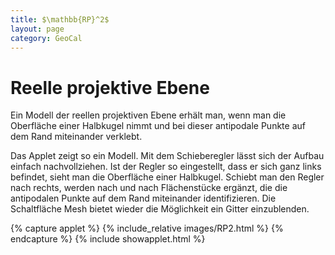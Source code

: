 ```yaml
---
title: $\mathbb{RP}^2$
layout: page
category: GeoCal
---
```


# Reelle projektive Ebene
Ein Modell der reellen projektiven Ebene erhält man, wenn man die Oberfläche einer Halbkugel nimmt und bei dieser antipodale Punkte auf dem Rand miteinander verklebt.

Das Applet zeigt so ein Modell. Mit dem Schieberegler lässt sich der Aufbau einfach nachvollziehen. Ist der Regler so eingestellt, dass er sich ganz links befindet, sieht man die Oberfläche einer Halbkugel. Schiebt man den Regler nach rechts, werden nach und nach Flächenstücke ergänzt, die die antipodalen Punkte auf dem Rand miteinander identifizieren. Die Schaltfläche Mesh bietet wieder die Möglichkeit ein Gitter einzublenden.

{% capture applet %} {% include_relative images/RP2.html %} {% endcapture %}
{% include showapplet.html %}
